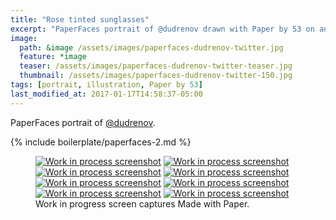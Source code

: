 ```yaml
---
title: "Rose tinted sunglasses"
excerpt: "PaperFaces portrait of @dudrenov drawn with Paper by 53 on an iPad."
image: 
  path: &image /assets/images/paperfaces-dudrenov-twitter.jpg 
  feature: *image
  teaser: /assets/images/paperfaces-dudrenov-twitter-teaser.jpg
  thumbnail: /assets/images/paperfaces-dudrenov-twitter-150.jpg
tags: [portrait, illustration, Paper by 53]
last_modified_at: 2017-01-17T14:58:37-05:00
---
```


PaperFaces portrait of [@dudrenov](https://twitter.com/dudrenov).

{% include boilerplate/paperfaces-2.md %}

<figure class="third">
  <a href="/assets/images/paperfaces-dudrenov-process-1-lg.jpg"><img src="/assets/images/paperfaces-dudrenov-process-1-600.jpg" alt="Work in process screenshot"></a>
  <a href="/assets/images/paperfaces-dudrenov-process-2-lg.jpg"><img src="/assets/images/paperfaces-dudrenov-process-2-600.jpg" alt="Work in process screenshot"></a>
  <a href="/assets/images/paperfaces-dudrenov-process-3-lg.jpg"><img src="/assets/images/paperfaces-dudrenov-process-3-600.jpg" alt="Work in process screenshot"></a>
  <a href="/assets/images/paperfaces-dudrenov-process-4-lg.jpg"><img src="/assets/images/paperfaces-dudrenov-process-4-600.jpg" alt="Work in process screenshot"></a>
  <a href="/assets/images/paperfaces-dudrenov-process-5-lg.jpg"><img src="/assets/images/paperfaces-dudrenov-process-5-600.jpg" alt="Work in process screenshot"></a>
  <a href="/assets/images/paperfaces-dudrenov-process-6-lg.jpg"><img src="/assets/images/paperfaces-dudrenov-process-6-600.jpg" alt="Work in process screenshot"></a>
  <a href="/assets/images/paperfaces-dudrenov-process-7-lg.jpg"><img src="/assets/images/paperfaces-dudrenov-process-7-600.jpg" alt="Work in process screenshot"></a>
  <a href="/assets/images/paperfaces-dudrenov-process-8-lg.jpg"><img src="/assets/images/paperfaces-dudrenov-process-8-600.jpg" alt="Work in process screenshot"></a>
  <figcaption>Work in progress screen captures Made with Paper.</figcaption>
</figure>
